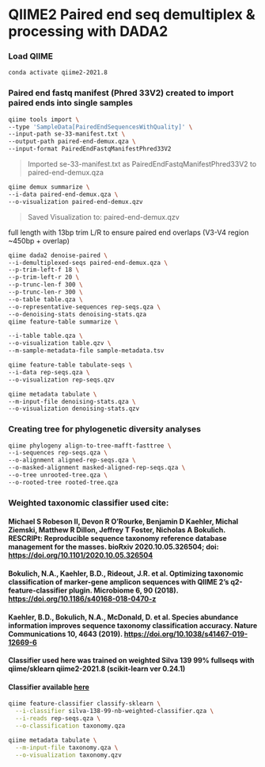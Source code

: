 # QIIME2 Paired end seq demultiplex & processing with DADA2
### Load QIIME
```bash
conda activate qiime2-2021.8
```
### Paired end fastq manifest (Phred 33V2) created to import paired ends into single samples
```bash
qiime tools import \
--type 'SampleData[PairedEndSequencesWithQuality]' \
--input-path se-33-manifest.txt \
--output-path paired-end-demux.qza \
--input-format PairedEndFastqManifestPhred33V2
```
>Imported se-33-manifest.txt as PairedEndFastqManifestPhred33V2 to paired-end-demux.qza

```bash
qiime demux summarize \
--i-data paired-end-demux.qza \
--o-visualization paired-end-demux.qzv
```
>Saved Visualization to: paired-end-demux.qzv

full length with 13bp trim L/R to ensure paired end overlaps (V3-V4 region ~450bp + overlap)

```bash
qiime dada2 denoise-paired \
--i-demultiplexed-seqs paired-end-demux.qza \
--p-trim-left-f 18 \
--p-trim-left-r 20 \
--p-trunc-len-f 300 \
--p-trunc-len-r 300 \
--o-table table.qza \
--o-representative-sequences rep-seqs.qza \
--o-denoising-stats denoising-stats.qza
qiime feature-table summarize \
```

```bash
--i-table table.qza \
--o-visualization table.qzv \
--m-sample-metadata-file sample-metadata.tsv

qiime feature-table tabulate-seqs \
--i-data rep-seqs.qza \
--o-visualization rep-seqs.qzv

qiime metadata tabulate \
--m-input-file denoising-stats.qza \
--o-visualization denoising-stats.qzv
```

### Creating tree for phylogenetic diversity analyses
```bash
qiime phylogeny align-to-tree-mafft-fasttree \
--i-sequences rep-seqs.qza \
--o-alignment aligned-rep-seqs.qza \
--o-masked-alignment masked-aligned-rep-seqs.qza \
--o-tree unrooted-tree.qza \
--o-rooted-tree rooted-tree.qza
```
 
### Weighted taxonomic classifier used cite:
#### Michael S Robeson II, Devon R O’Rourke, Benjamin D Kaehler, Michal Ziemski, Matthew R Dillon, Jeffrey T Foster, Nicholas A Bokulich. RESCRIPt: Reproducible sequence taxonomy reference database management for the masses. bioRxiv 2020.10.05.326504; doi: https://doi.org/10.1101/2020.10.05.326504
#### Bokulich, N.A., Kaehler, B.D., Rideout, J.R. et al. Optimizing taxonomic classification of marker-gene amplicon sequences with QIIME 2’s q2-feature-classifier plugin. Microbiome 6, 90 (2018). https://doi.org/10.1186/s40168-018-0470-z
#### Kaehler, B.D., Bokulich, N.A., McDonald, D. et al. Species abundance information improves sequence taxonomy classification accuracy. Nature Communications 10, 4643 (2019). https://doi.org/10.1038/s41467-019-12669-6

#### Classifier used here was trained on weighted Silva 139 99% fullseqs with qiime/sklearn qiime2-2021.8 (scikit-learn ver 0.24.1)
#### Classifier available [here](https://github.com/cckeneally/q2-2021.8_silva132_16S_V3V4_classifier)
```bash
qiime feature-classifier classify-sklearn \
  --i-classifier silva-138-99-nb-weighted-classifier.qza \
  --i-reads rep-seqs.qza \
  --o-classification taxonomy.qza

qiime metadata tabulate \
  --m-input-file taxonomy.qza \
  --o-visualization taxonomy.qzv
```
